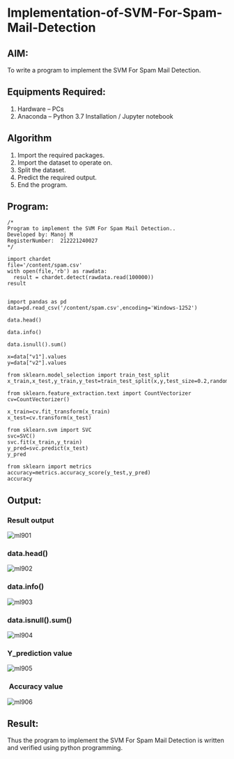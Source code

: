 # Implementation-of-SVM-For-Spam-Mail-Detection

## AIM:
To write a program to implement the SVM For Spam Mail Detection.

## Equipments Required:
1. Hardware – PCs
2. Anaconda – Python 3.7 Installation / Jupyter notebook

## Algorithm
1. Import the required packages.
2. Import the dataset to operate on.
3. Split the dataset.
4. Predict the required output.
5. End the program.
## Program:
```
/*
Program to implement the SVM For Spam Mail Detection..
Developed by: Manoj M
RegisterNumber:  212221240027
*/

import chardet
file='/content/spam.csv'
with open(file,'rb') as rawdata:
  result = chardet.detect(rawdata.read(100000))
result


import pandas as pd
data=pd.read_csv('/content/spam.csv',encoding='Windows-1252')

data.head()

data.info()

data.isnull().sum()

x=data["v1"].values
y=data["v2"].values

from sklearn.model_selection import train_test_split
x_train,x_test,y_train,y_test=train_test_split(x,y,test_size=0.2,random_state=0)

from sklearn.feature_extraction.text import CountVectorizer
cv=CountVectorizer()

x_train=cv.fit_transform(x_train)
x_test=cv.transform(x_test)

from sklearn.svm import SVC
svc=SVC()
svc.fit(x_train,y_train)
y_pred=svc.predict(x_test)
y_pred

from sklearn import metrics
accuracy=metrics.accuracy_score(y_test,y_pred)
accuracy

```

## Output:
### Result output

![ml901](https://github.com/A-Thiyagarajan/Implementation-of-SVM-For-Spam-Mail-Detection/assets/118707693/1be2e57f-2501-41c0-862a-19bd02626dc6)
###  data.head()

![ml902](https://github.com/A-Thiyagarajan/Implementation-of-SVM-For-Spam-Mail-Detection/assets/118707693/afdcd24d-f5f0-48e8-ac1f-6fa351dc640d)
###  data.info()


![ml903](https://github.com/A-Thiyagarajan/Implementation-of-SVM-For-Spam-Mail-Detection/assets/118707693/56281d06-3be6-42b9-b41c-6022904ee09f)
### data.isnull().sum()

![ml904](https://github.com/A-Thiyagarajan/Implementation-of-SVM-For-Spam-Mail-Detection/assets/118707693/d5bb37c1-052e-46c8-b99f-ef52ad4996bb)
### Y_prediction value

![ml905](https://github.com/A-Thiyagarajan/Implementation-of-SVM-For-Spam-Mail-Detection/assets/118707693/c709b158-e17a-497d-923b-122cff2eff12)
###  Accuracy value
![ml906](https://github.com/A-Thiyagarajan/Implementation-of-SVM-For-Spam-Mail-Detection/assets/118707693/d2dbf4c8-9e19-4d3a-ab23-ecb68d490c99)



## Result:
Thus the program to implement the SVM For Spam Mail Detection is written and verified using python programming.
